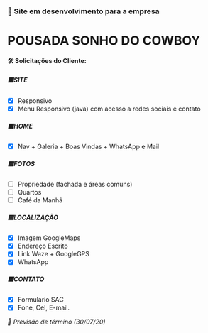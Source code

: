 ### :construction: Site em desenvolvimento para a empresa
# POUSADA SONHO DO COWBOY

**:hammer_and_wrench: Solicitações do Cliente:**
##### :red_square:SITE
- [x] Responsivo
- [x] Menu Responsivo (java) com acesso a redes sociais e contato
##### :orange_square:HOME
- [x] Nav + Galeria + Boas Vindas + WhatsApp e Mail
##### :yellow_square:FOTOS
- [ ] Propriedade (fachada e áreas comuns)
- [ ] Quartos
- [ ] Café da Manhã
##### :green_square:LOCALIZAÇÃO
- [x] Imagem GoogleMaps
- [x] Endereço Escrito
- [x] Link Waze + GoogleGPS
- [x] WhatsApp
##### :blue_square:CONTATO
- [x] Formulário SAC
- [x] Fone, Cel, E-mail.

*:date: Previsão de término (30/07/20)*
